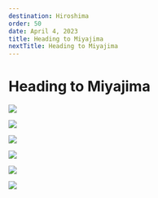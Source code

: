 ```yaml
---
destination: Hiroshima
order: 50
date: April 4, 2023
title: Heading to Miyajima
nextTitle: Heading to Miyajima
---
```


# Heading to Miyajima

![](/assets/hiroshima/PXL_20230417_010945653.MP.jpg)

![](/assets/hiroshima/PXL_20230417_011204137.jpg)

![](/assets/hiroshima/PXL_20230417_011248301.jpg)

![](/assets/hiroshima/PXL_20230417_011328788.MP.jpg)

![](/assets/hiroshima/PXL_20230417_011345945.jpg)

![](/assets/hiroshima/PXL_20230417_011636944.jpg)

